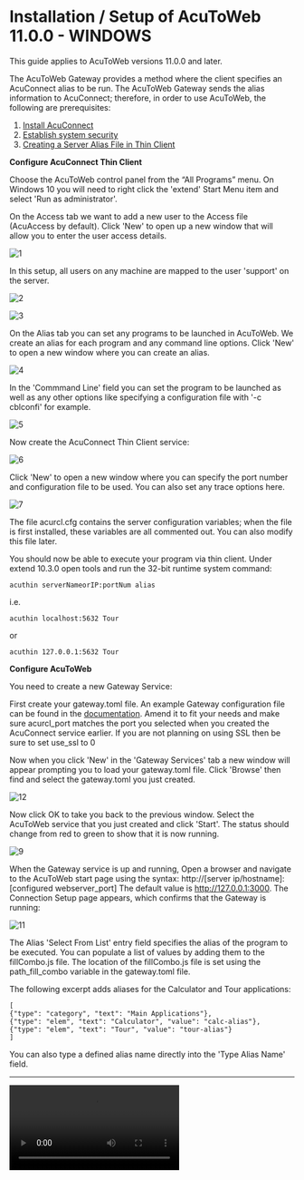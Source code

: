# Installation / Setup of AcuToWeb 11.0.0 - WINDOWS

This guide applies to AcuToWeb versions 11.0.0 and later.  

The AcuToWeb Gateway provides a method where the client specifies an AcuConnect alias to be run. The AcuToWeb Gateway sends the alias information to AcuConnect; therefore, in order to use AcuToWeb, the following are prerequisites:

1.	[Install AcuConnect](https://docs.rocketsoftware.com/bundle/acuextendsuite_ug_1100/page/ddy1742856351216.html)
2.	[Establish system security](https://docs.rocketsoftware.com/bundle/acuextendsuite_ug_1100/page/xch1742856350489.html)
3.	[Creating a Server Alias File in Thin Client](https://docs.rocketsoftware.com/bundle/acuextendsuite_ug_1100/page/qme1742856350732.html)

**Configure AcuConnect Thin Client**

Choose the AcuToWeb control panel from the “All Programs” menu. On Windows 10 you will need to right click the 'extend' Start Menu item and select 'Run as administrator'.

On the Access tab we want to add a new user to the Access file (AcuAccess by default). Click 'New' to open up a new window that will allow you to enter the user access details.

![1](images/atw-w-1.png)

In this setup, all users on any machine are mapped to the user 'support' on the server.

![2](images/atw-w-2.png)

![3](images/atw-w-3.png)

On the Alias tab you can set any programs to be launched in AcuToWeb. We create an alias for each program and any command line options. Click 'New' to open a new window where you can create an alias.

![4](images/atw-w-4.png)

In the 'Commmand Line' field you can set the program to be launched as well as any other options like specifying a configuration file with '-c cblconfi' for example.

![5](images/atw-w-5.png)

Now create the AcuConnect Thin Client service:

![6](images/atw-w-6.png)

Click 'New' to open a new window where you can specify the port number and configuration file to be used. You can also set any trace options here.

![7](images/atw-w-7.png)

The file acurcl.cfg contains the server configuration variables; when the file is first installed, these variables are all commented out. You can also modify this file later.

You should now be able to execute your program via thin client. Under extend 10.3.0 open tools and run the 32-bit runtime system command:

```
acuthin serverNameorIP:portNum alias 
```

i.e.
```
acuthin localhost:5632 Tour
```
or
```
acuthin 127.0.0.1:5632 Tour
```

**Configure AcuToWeb**

You need to create a new Gateway Service:

First create your gateway.toml file. An example Gateway configuration file can be found in the [documentation](https://docs.rocketsoftware.com/bundle/acuextendsuite_ug_1100/page/rzw1742856391366.html). Amend it to fit your needs and make sure acurcl_port matches the port you selected when you created the AcuConnect service earlier. If you are not planning on using SSL then be sure to set use_ssl to 0

Now when you click 'New' in the 'Gateway Services' tab a new window will appear prompting you to load your gateway.toml file. Click 'Browse' then find and select the gateway.toml you just created.

![12](images/atw-w-12.png)

Now click OK to take you back to the previous window. Select the AcuToWeb service that you just created and click 'Start'. The status should change from red to green to show that it is now running.

![9](images/atw-w-9-1100.png)

When the Gateway service is up and running, Open a browser and navigate to the AcuToWeb start page using the syntax: http://[server ip/hostname]:[configured webserver_port] The default value is http://127.0.0.1:3000. The Connection Setup page appears, which confirms that the Gateway is running:

![11](images/atw-w-11-1100.png)

The Alias 'Select From List' entry field specifies the alias of the program to be executed. You can populate a list of values by adding them to the fillCombo.js file. The location of the fillCombo.js file is set using the path_fill_combo variable in the gateway.toml file.  

The following excerpt adds aliases for the Calculator and Tour applications:  

```
[
{"type": "category", "text": "Main Applications"},
{"type": "elem", "text": "Calculator", "value": "calc-alias"},
{"type": "elem", "text": "Tour", "value": "tour-alias"}
]
```

You can also type a defined alias name directly into the 'Type Alias Name' field.  

---

![webm](images/atw-w-1100.webm)
